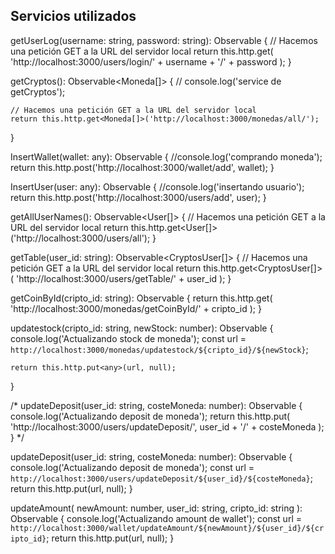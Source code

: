 ## Servicios utilizados

  getUserLog(username: string, password: string): Observable<User> {
    // Hacemos una petición GET a la URL del servidor local
    return this.http.get<User>(
      'http://localhost:3000/users/login/' + username + '/' + password
    );
  }

  getCryptos(): Observable<Moneda[]> {
    // console.log('service de getCryptos');

    // Hacemos una petición GET a la URL del servidor local
    return this.http.get<Moneda[]>('http://localhost:3000/monedas/all/');
  }

  InsertWallet(wallet: any): Observable<Wallet> {
    //console.log('comprando moneda');
    return this.http.post<Wallet>('http://localhost:3000/wallet/add', wallet);
  }

  InsertUser(user: any): Observable<User> {
    //console.log('insertando usuario');
    return this.http.post<User>('http://localhost:3000/users/add', user);
  }

  getAllUserNames(): Observable<User[]> {
    // Hacemos una petición GET a la URL del servidor local
    return this.http.get<User[]>('http://localhost:3000/users/all');
  }

  getTable(user_id: string): Observable<CryptosUser[]> {
    // Hacemos una petición GET a la URL del servidor local
    return this.http.get<CryptosUser[]>(
      'http://localhost:3000/users/getTable/' + user_id
    );
  }

  getCoinById(cripto_id: string): Observable<Moneda> {
    return this.http.get<Moneda>(
      'http://localhost:3000/monedas/getCoinById/' + cripto_id
    );
  }

  updatestock(cripto_id: string, newStock: number): Observable<any> {
    console.log('Actualizando stock de moneda');
    const url = `http://localhost:3000/monedas/updatestock/${cripto_id}/${newStock}`;

    return this.http.put<any>(url, null);
  }

  /*   updateDeposit(user_id: string, costeMoneda: number): Observable<any> {
    console.log('Actualizando deposit de moneda');
    return this.http.put<any>(
      'http://localhost:3000/users/updateDeposit/',
      user_id + '/' + costeMoneda
    );
  } */

  updateDeposit(user_id: string, costeMoneda: number): Observable<any> {
    console.log('Actualizando deposit de moneda');
    const url = `http://localhost:3000/users/updateDeposit/${user_id}/${costeMoneda}`;
    return this.http.put<any>(url, null);
  }

  updateAmount(
    newAmount: number,
    user_id: string,
    cripto_id: string
  ): Observable<any> {
    console.log('Actualizando amount de wallet');
    const url = `http://localhost:3000/wallet/updateAmount/${newAmount}/${user_id}/${cripto_id}`;
    return this.http.put<any>(url, null);
  }

  